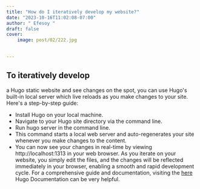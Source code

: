 ```yaml
---
title: "How do I iteratively develop my website?"
date: "2023-10-16T11:02:08-07:00"
author: " Efesoy "
draft: false
cover:
    image: post/02/222.jpg
   

---
```

## To iteratively develop
 a Hugo static website and see changes on the spot, you can use Hugo's built-in local server which live reloads as you make changes to your site. Here's a step-by-step guide:

- Install Hugo on your local machine.
- Navigate to your Hugo site directory via the command line.
- Run hugo server in the command line.
- This command starts a local web server and auto-regenerates your site whenever you make changes to the content.
- You can now see your changes in real-time by viewing http://localhost:1313 in your web browser.
As you iterate on your website, you simply edit the files, and the changes will be reflected immediately in your browser, enabling a smooth and rapid development cycle. For a comprehensive guide and documentation, visiting the [here](https://gohugo.io/documentation/)   Hugo Documentation can be very helpful.